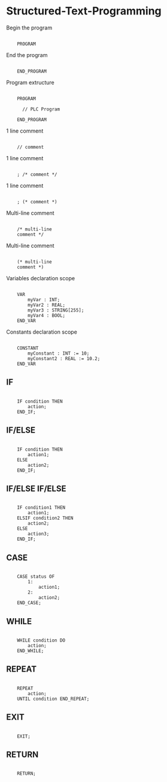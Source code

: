 # Structured-Text-Programming

  
Begin the program
<pre><code>
    PROGRAM
</code></pre> 
  
End the program  
<pre><code>
    END_PROGRAM
</code></pre> 
  
Program extructure
<pre><code>
    PROGRAM<br>
      // PLC Program<br>
    END_PROGRAM
</code></pre> 
  
1 line comment  
<pre><code>
    // comment
</code></pre> 
  
1 line comment
<pre><code>
    <statement>; /* comment */
</code></pre> 
    
1 line comment
<pre><code>
    <statement>; (* comment *)
</code></pre> 
  
Multi-line comment
<pre><code>
    /* multi-line
    comment */
</code></pre> 
  
Multi-line comment
<pre><code>
    (* multi-line
    comment *)
</code></pre> 
  
Variables declaration scope
<pre><code>
    VAR
        myVar : INT;
        myVar2 : REAL;
        myVar3 : STRING[255];
        myVar4 : BOOL;
    END_VAR
</code></pre> 
  
Constants declaration scope
<pre><code>
    CONSTANT
        myConstant : INT := 10;
        myConstant2 : REAL := 10.2;
    END_VAR
</code></pre> 
  
## IF  
<pre><code>
    IF condition THEN  
        action;    
    END_IF;  
</code></pre>  
  
## IF/ELSE  
<pre><code>
    IF condition THEN  
        action1;    
    ELSE  
        action2;
    END_IF;  
</code></pre>  
  
## IF/ELSE IF/ELSE  
<pre><code>
    IF condition1 THEN  
        action1;    
    ELSIF condition2 THEN  
        action2;    
    ELSE
        action3;
    END_IF;  
</code></pre> 

## CASE  
<pre><code>
    CASE status OF  
        1:
            action1;
        2:
            action2;    
    END_CASE;  
</code></pre> 

## WHILE  
<pre><code>
    WHILE condition DO  
        action;    
    END_WHILE;  
</code></pre>  
  
## REPEAT  
<pre><code>
    REPEAT  
        action;    
    UNTIL condition END_REPEAT;  
</code></pre>  
  
## EXIT  
<pre><code>
    EXIT;  
</code></pre>  
  
## RETURN  
<pre><code>
    RETURN;  
</code></pre>  
  
